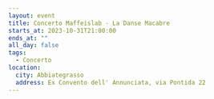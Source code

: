 ```yaml
---
layout: event
title: Concerto Maffeislab - La Danse Macabre
starts_at: 2023-10-31T21:00:00
ends_at: ""
all_day: false
tags:
  - Concerto
location:
  city: Abbiategrasso
  address: Ex Convento dell' Annunciata, via Pontida 22
---
```

